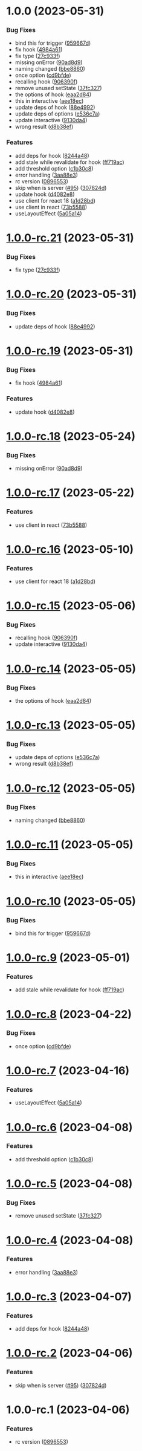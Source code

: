 # 1.0.0 (2023-05-31)


### Bug Fixes

* bind this for trigger ([959667d](https://github.com/jyunhanlin/react-until-interactive/commit/959667d3fb975b0a6976234525a37e619c9a3248))
* fix hook ([4984a61](https://github.com/jyunhanlin/react-until-interactive/commit/4984a61e2e2f8d7b176516b68e689b8544c68f3a))
* fix type ([27c933f](https://github.com/jyunhanlin/react-until-interactive/commit/27c933f83308b968f4a7eaf52a51e8541483431c))
* missing onError ([90ad8d9](https://github.com/jyunhanlin/react-until-interactive/commit/90ad8d9cae609005bf60764bbaf9d82507e2a435))
* naming changed ([bbe8860](https://github.com/jyunhanlin/react-until-interactive/commit/bbe88609288d863db48c9316d0350bcd5d449912))
* once option ([cd9bfde](https://github.com/jyunhanlin/react-until-interactive/commit/cd9bfdedfd8303bf707ea7c2a77993754c137631))
* recalling hook ([906390f](https://github.com/jyunhanlin/react-until-interactive/commit/906390f9238ba96a03056805e98ab3ea6134e2a9))
* remove unused setState ([37fc327](https://github.com/jyunhanlin/react-until-interactive/commit/37fc327d2e2e0ac2dedbd25442637207e085038a))
* the options of hook ([eaa2d84](https://github.com/jyunhanlin/react-until-interactive/commit/eaa2d84c64881eee5e18dca17174b44d99e61fee))
* this in interactive ([aee18ec](https://github.com/jyunhanlin/react-until-interactive/commit/aee18ec3b2c42b0f8f2cfb9b4477607558be980f))
* update deps of hook ([88e4992](https://github.com/jyunhanlin/react-until-interactive/commit/88e49925d99da79aa4c582e473b8ccafebf47695))
* update deps of options ([e536c7a](https://github.com/jyunhanlin/react-until-interactive/commit/e536c7a01b81f867ea7367d0e4295854758b5860))
* update interactive ([9130da4](https://github.com/jyunhanlin/react-until-interactive/commit/9130da45bfc8109936b9f477bf6fdfa0747d4ab8))
* wrong result ([d8b38ef](https://github.com/jyunhanlin/react-until-interactive/commit/d8b38ef47ba361fe44fec4d386a2c921c8b0eed5))


### Features

* add deps for hook ([8244a48](https://github.com/jyunhanlin/react-until-interactive/commit/8244a481cefa0bf32e55720f9beb55bba7f2ce61))
* add stale while revalidate for hook ([ff719ac](https://github.com/jyunhanlin/react-until-interactive/commit/ff719acb3ababa7bd62da1107fd4d319dd3b2db1))
* add threshold option ([c1b30c8](https://github.com/jyunhanlin/react-until-interactive/commit/c1b30c8dabb6fce8ddc9d7923ccdf61aa53d4446))
* error handling ([3aa88e3](https://github.com/jyunhanlin/react-until-interactive/commit/3aa88e3c1e1d6f065f2d786a5e03e59ef9cccdc8))
* rc version ([0896553](https://github.com/jyunhanlin/react-until-interactive/commit/089655322120baa27d279c158fd0fc65a3f5c6ad))
* skip when is server ([#95](https://github.com/jyunhanlin/react-until-interactive/issues/95)) ([307824d](https://github.com/jyunhanlin/react-until-interactive/commit/307824dde6b9edf6e73c46c8944dc95d03eb647e))
* update hook ([d4082e8](https://github.com/jyunhanlin/react-until-interactive/commit/d4082e881bed13ec072cedc40cc837426d6b8854))
* use client for react 18 ([a1d28bd](https://github.com/jyunhanlin/react-until-interactive/commit/a1d28bd1fbe3bb6fd9a8e67dab0a47f883236303))
* use client in react ([73b5588](https://github.com/jyunhanlin/react-until-interactive/commit/73b5588b96258f82477f0f7808927f681d15b023))
* useLayoutEffect ([5a05a14](https://github.com/jyunhanlin/react-until-interactive/commit/5a05a1490b0dab13a3b81f48ceb0dfce2bd69ed1))

# [1.0.0-rc.21](https://github.com/jyunhanlin/react-until-interactive/compare/v1.0.0-rc.20...v1.0.0-rc.21) (2023-05-31)


### Bug Fixes

* fix type ([27c933f](https://github.com/jyunhanlin/react-until-interactive/commit/27c933f83308b968f4a7eaf52a51e8541483431c))

# [1.0.0-rc.20](https://github.com/jyunhanlin/react-until-interactive/compare/v1.0.0-rc.19...v1.0.0-rc.20) (2023-05-31)


### Bug Fixes

* update deps of hook ([88e4992](https://github.com/jyunhanlin/react-until-interactive/commit/88e49925d99da79aa4c582e473b8ccafebf47695))

# [1.0.0-rc.19](https://github.com/jyunhanlin/react-until-interactive/compare/v1.0.0-rc.18...v1.0.0-rc.19) (2023-05-31)


### Bug Fixes

* fix hook ([4984a61](https://github.com/jyunhanlin/react-until-interactive/commit/4984a61e2e2f8d7b176516b68e689b8544c68f3a))


### Features

* update hook ([d4082e8](https://github.com/jyunhanlin/react-until-interactive/commit/d4082e881bed13ec072cedc40cc837426d6b8854))

# [1.0.0-rc.18](https://github.com/jyunhanlin/react-until-interactive/compare/v1.0.0-rc.17...v1.0.0-rc.18) (2023-05-24)


### Bug Fixes

* missing onError ([90ad8d9](https://github.com/jyunhanlin/react-until-interactive/commit/90ad8d9cae609005bf60764bbaf9d82507e2a435))

# [1.0.0-rc.17](https://github.com/jyunhanlin/react-until-interactive/compare/v1.0.0-rc.16...v1.0.0-rc.17) (2023-05-22)


### Features

* use client in react ([73b5588](https://github.com/jyunhanlin/react-until-interactive/commit/73b5588b96258f82477f0f7808927f681d15b023))

# [1.0.0-rc.16](https://github.com/jyunhanlin/react-until-interactive/compare/v1.0.0-rc.15...v1.0.0-rc.16) (2023-05-10)


### Features

* use client for react 18 ([a1d28bd](https://github.com/jyunhanlin/react-until-interactive/commit/a1d28bd1fbe3bb6fd9a8e67dab0a47f883236303))

# [1.0.0-rc.15](https://github.com/jyunhanlin/react-until-interactive/compare/v1.0.0-rc.14...v1.0.0-rc.15) (2023-05-06)


### Bug Fixes

* recalling hook ([906390f](https://github.com/jyunhanlin/react-until-interactive/commit/906390f9238ba96a03056805e98ab3ea6134e2a9))
* update interactive ([9130da4](https://github.com/jyunhanlin/react-until-interactive/commit/9130da45bfc8109936b9f477bf6fdfa0747d4ab8))

# [1.0.0-rc.14](https://github.com/jyunhanlin/react-until-interactive/compare/v1.0.0-rc.13...v1.0.0-rc.14) (2023-05-05)


### Bug Fixes

* the options of hook ([eaa2d84](https://github.com/jyunhanlin/react-until-interactive/commit/eaa2d84c64881eee5e18dca17174b44d99e61fee))

# [1.0.0-rc.13](https://github.com/jyunhanlin/react-until-interactive/compare/v1.0.0-rc.12...v1.0.0-rc.13) (2023-05-05)


### Bug Fixes

* update deps of options ([e536c7a](https://github.com/jyunhanlin/react-until-interactive/commit/e536c7a01b81f867ea7367d0e4295854758b5860))
* wrong result ([d8b38ef](https://github.com/jyunhanlin/react-until-interactive/commit/d8b38ef47ba361fe44fec4d386a2c921c8b0eed5))

# [1.0.0-rc.12](https://github.com/jyunhanlin/react-until-interactive/compare/v1.0.0-rc.11...v1.0.0-rc.12) (2023-05-05)


### Bug Fixes

* naming changed ([bbe8860](https://github.com/jyunhanlin/react-until-interactive/commit/bbe88609288d863db48c9316d0350bcd5d449912))

# [1.0.0-rc.11](https://github.com/jyunhanlin/react-until-interactive/compare/v1.0.0-rc.10...v1.0.0-rc.11) (2023-05-05)


### Bug Fixes

* this in interactive ([aee18ec](https://github.com/jyunhanlin/react-until-interactive/commit/aee18ec3b2c42b0f8f2cfb9b4477607558be980f))

# [1.0.0-rc.10](https://github.com/jyunhanlin/react-until-interactive/compare/v1.0.0-rc.9...v1.0.0-rc.10) (2023-05-05)


### Bug Fixes

* bind this for trigger ([959667d](https://github.com/jyunhanlin/react-until-interactive/commit/959667d3fb975b0a6976234525a37e619c9a3248))

# [1.0.0-rc.9](https://github.com/jyunhanlin/react-until-interactive/compare/v1.0.0-rc.8...v1.0.0-rc.9) (2023-05-01)


### Features

* add stale while revalidate for hook ([ff719ac](https://github.com/jyunhanlin/react-until-interactive/commit/ff719acb3ababa7bd62da1107fd4d319dd3b2db1))

# [1.0.0-rc.8](https://github.com/jyunhanlin/react-until-interactive/compare/v1.0.0-rc.7...v1.0.0-rc.8) (2023-04-22)


### Bug Fixes

* once option ([cd9bfde](https://github.com/jyunhanlin/react-until-interactive/commit/cd9bfdedfd8303bf707ea7c2a77993754c137631))

# [1.0.0-rc.7](https://github.com/jyunhanlin/react-until-interactive/compare/v1.0.0-rc.6...v1.0.0-rc.7) (2023-04-16)


### Features

* useLayoutEffect ([5a05a14](https://github.com/jyunhanlin/react-until-interactive/commit/5a05a1490b0dab13a3b81f48ceb0dfce2bd69ed1))

# [1.0.0-rc.6](https://github.com/jyunhanlin/react-until-interactive/compare/v1.0.0-rc.5...v1.0.0-rc.6) (2023-04-08)


### Features

* add threshold option ([c1b30c8](https://github.com/jyunhanlin/react-until-interactive/commit/c1b30c8dabb6fce8ddc9d7923ccdf61aa53d4446))

# [1.0.0-rc.5](https://github.com/jyunhanlin/react-until-interactive/compare/v1.0.0-rc.4...v1.0.0-rc.5) (2023-04-08)


### Bug Fixes

* remove unused setState ([37fc327](https://github.com/jyunhanlin/react-until-interactive/commit/37fc327d2e2e0ac2dedbd25442637207e085038a))

# [1.0.0-rc.4](https://github.com/jyunhanlin/react-until-interactive/compare/v1.0.0-rc.3...v1.0.0-rc.4) (2023-04-08)


### Features

* error handling ([3aa88e3](https://github.com/jyunhanlin/react-until-interactive/commit/3aa88e3c1e1d6f065f2d786a5e03e59ef9cccdc8))

# [1.0.0-rc.3](https://github.com/jyunhanlin/react-until-interactive/compare/v1.0.0-rc.2...v1.0.0-rc.3) (2023-04-07)


### Features

* add deps for hook ([8244a48](https://github.com/jyunhanlin/react-until-interactive/commit/8244a481cefa0bf32e55720f9beb55bba7f2ce61))

# [1.0.0-rc.2](https://github.com/jyunhanlin/react-until-interactive/compare/v1.0.0-rc.1...v1.0.0-rc.2) (2023-04-06)


### Features

* skip when is server ([#95](https://github.com/jyunhanlin/react-until-interactive/issues/95)) ([307824d](https://github.com/jyunhanlin/react-until-interactive/commit/307824dde6b9edf6e73c46c8944dc95d03eb647e))

# 1.0.0-rc.1 (2023-04-06)


### Features

* rc version ([0896553](https://github.com/jyunhanlin/react-until-interactive/commit/089655322120baa27d279c158fd0fc65a3f5c6ad))
